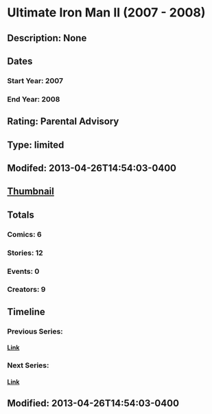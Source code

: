 # Ultimate Iron Man II (2007 - 2008)
## Description: None
## Dates
### Start Year: 2007
### End Year: 2008
## Rating: Parental Advisory
## Type: limited
## Modifed: 2013-04-26T14:54:03-0400
## [Thumbnail](http://i.annihil.us/u/prod/marvel/i/mg/9/c0/51377a96afcb8.jpg)
## Totals
### Comics: 6
### Stories: 12
### Events: 0
### Creators: 9
## Timeline
### Previous Series: 
#### [Link]()
### Next Series: 
#### [Link]()
## Modified: 2013-04-26T14:54:03-0400